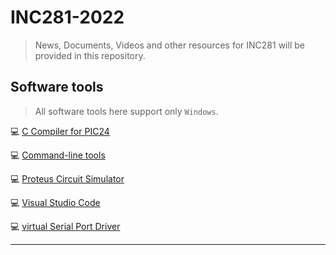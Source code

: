 # INC281-2022

> News, Documents, Videos and other resources for INC281 will be provided in this repository.

## Software tools

> All software tools here support only `Windows`.

:computer: [C Compiler for PIC24](https://drive.google.com/drive/folders/1BFmiUIicTnI3z3AO5nDZxqdPSRmHdtDw)

:computer: [Command-line tools](https://drive.google.com/drive/folders/1BFmiUIicTnI3z3AO5nDZxqdPSRmHdtDw)

:computer: [Proteus Circuit Simulator](https://drive.google.com/drive/folders/1BFmiUIicTnI3z3AO5nDZxqdPSRmHdtDw)

:computer: [Visual Studio Code](https://code.visualstudio.com/)

:computer: [virtual Serial Port Driver](https://drive.google.com/drive/folders/1BFmiUIicTnI3z3AO5nDZxqdPSRmHdtDw)

---